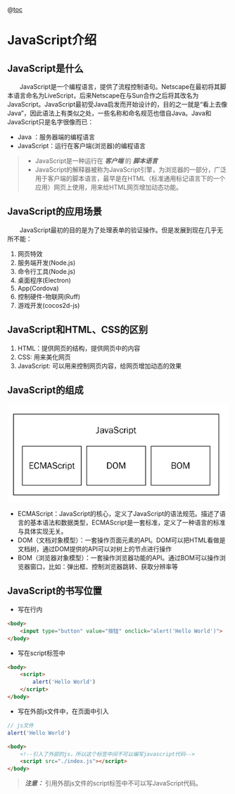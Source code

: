 @[toc](JavaScript基础知识)

# JavaScript介绍
## JavaScript是什么
&emsp;&emsp;JavaScript是一个编程语言，提供了流程控制语句。Netscape在最初将其脚本语言命名为LiveScript，后来Netscape在与Sun合作之后将其改名为JavaScript。JavaScript最初受Java启发而开始设计的，目的之一就是“看上去像Java”，因此语法上有类似之处，一些名称和命名规范也借自Java。Java和JavaScript只是名字很像而已：

+ Java ：服务器端的编程语言
+ JavaScript：运行在客户端(浏览器)的编程语言

> + JavaScript是一种运行在 *__客户端__* 的 *__脚本语言__*
> + JavaScript的解释器被称为JavaScript引擎，为浏览器的一部分，广泛用于客户端的脚本语言，最早是在HTML（标准通用标记语言下的一个应用）网页上使用，用来给HTML网页增加动态功能。

## JavaScript的应用场景
&emsp;&emsp;JavaScript最初的目的是为了处理表单的验证操作。但是发展到现在几乎无所不能：

1. 网页特效
2. 服务端开发(Node.js)
3. 命令行工具(Node.js)
4. 桌面程序(Electron)
5. App(Cordova)
6. 控制硬件-物联网(Ruff)
7. 游戏开发(cocos2d-js)

## JavaScript和HTML、CSS的区别

1. HTML：提供网页的结构，提供网页中的内容
2. CSS: 用来美化网页
3. JavaScript: 可以用来控制网页内容，给网页增加动态的效果

## JavaScript的组成

![12](./images/1496912475691.png)

+ ECMAScript：JavaScript的核心，定义了JavaScript的语法规范。描述了语言的基本语法和数据类型，ECMAScript是一套标准，定义了一种语言的标准与具体实现无关。
+ DOM（文档对象模型）：一套操作页面元素的API。DOM可以把HTML看做是文档树，通过DOM提供的API可以对树上的节点进行操作
+ BOM（浏览器对象模型）：一套操作浏览器功能的API。通过BOM可以操作浏览器窗口，比如：弹出框、控制浏览器跳转、获取分辨率等

## JavaScript的书写位置

+ 写在行内

```html
<body>
    <input type="button" value="按钮" onclick="alert('Hello World')">
</body>
```

+ 写在script标签中

```html
<body>
    <script>
        alert('Hello World')
    </script>
</body>
```

+ 写在外部js文件中，在页面中引入

```javascript
// js文件
alert('Hello World')
```

```html
<body>
    <!--引入了外部的js，所以这个标签中间不可以编写javascript代码-->
    <script src="./index.js"></script>
</body>
```

> *__注意：__* 引用外部js文件的script标签中不可以写JavaScript代码。

